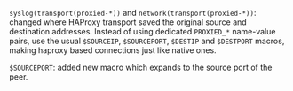 `syslog(transport(proxied-*))` and `network(transport(proxied-*))`: changed
where HAProxy transport saved the original source and destination addresses.
Instead of using dedicated `PROXIED_*` name-value pairs, use the usual
`$SOURCEIP`, `$SOURCEPORT`, `$DESTIP` and `$DESTPORT` macros, making haproxy
based connections just like native ones.

`$SOURCEPORT`: added new macro which expands to the source port of the peer.
